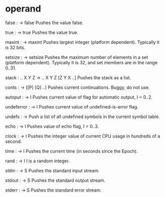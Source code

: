 
operand
===

false      :  ->  false
Pushes the value false.

true      :  ->  true
Pushes the value true.

maxint      :  ->  maxint
Pushes largest integer (platform dependent). Typically it is 32 bits.

setsize      :  ->  setsize
Pushes the maximum number of elements in a set (platform dependent).
Typically it is 32, and set members are in the range 0..31.

stack      :  .. X Y Z  ->  .. X Y Z [Z Y X ..]
Pushes the stack as a list.

conts      :  ->  [[P] [Q] ..]
Pushes current continuations. Buggy, do not use.

autoput      :  ->  I
Pushes current value of flag  for automatic output, I = 0..2.

undeferror      :  ->  I
Pushes current value of undefined-is-error flag.

undefs      :  ->
Push a list of all undefined symbols in the current symbol table.

echo      :  ->  I
Pushes value of echo flag, I = 0..3.

clock      :  ->  I
Pushes the integer value of current CPU usage in hundreds of a second.

time      :  ->  I
Pushes the current time (in seconds since the Epoch).

rand      :    -> I
I is a random integer.

stdin      :  ->  S
Pushes the standard input stream.

stdout      :  ->  S
Pushes the standard output stream.

stderr      :  ->  S
Pushes the standard error stream.


